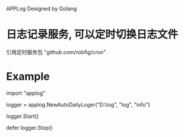 APPLog Designed by Golang

# 日志记录服务, 可以定时切换日志文件

引用定时服务包 "github.com/robfig/cron"

# Example

import "applog"

logger = applog.NewAutoDailyLoger("D:\log", "log", "info")

logger.Start()

defer logger.Stop()